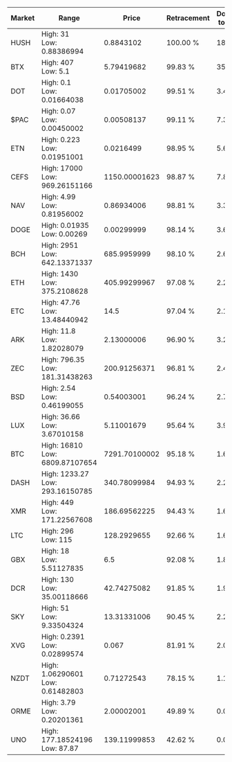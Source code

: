 | Market | Range | Price| Retracement | Doubles to 50% |
| --- | --- | --- | --- | --- |
| HUSH | High: 31<br />Low: 0.88386994 | 0.8843102 | 100.00 % | 18.03 |
| BTX | High: 407<br />Low: 5.1 | 5.79419682 | 99.83 % | 35.56 |
| DOT | High: 0.1<br />Low: 0.01664038 | 0.01705002 | 99.51 % | 3.42 |
| $PAC | High: 0.07<br />Low: 0.00450002 | 0.00508137 | 99.11 % | 7.33 |
| ETN | High: 0.223<br />Low: 0.01951001 | 0.0216499 | 98.95 % | 5.60 |
| CEFS | High: 17000<br />Low: 969.26151166 | 1150.00001623 | 98.87 % | 7.81 |
| NAV | High: 4.99<br />Low: 0.81956002 | 0.86934006 | 98.81 % | 3.34 |
| DOGE | High: 0.01935<br />Low: 0.00269 | 0.00299999 | 98.14 % | 3.67 |
| BCH | High: 2951<br />Low: 642.13371337 | 685.9959999 | 98.10 % | 2.62 |
| ETH | High: 1430<br />Low: 375.2108628 | 405.99299967 | 97.08 % | 2.22 |
| ETC | High: 47.76<br />Low: 13.48440942 | 14.5 | 97.04 % | 2.11 |
| ARK | High: 11.8<br />Low: 1.82028079 | 2.13000006 | 96.90 % | 3.20 |
| ZEC | High: 796.35<br />Low: 181.31438263 | 200.91256371 | 96.81 % | 2.43 |
| BSD | High: 2.54<br />Low: 0.46199055 | 0.54003001 | 96.24 % | 2.78 |
| LUX | High: 36.66<br />Low: 3.67010158 | 5.11001679 | 95.64 % | 3.95 |
| BTC | High: 16810<br />Low: 6809.87107654 | 7291.70100002 | 95.18 % | 1.62 |
| DASH | High: 1233.27<br />Low: 293.16150785 | 340.78099984 | 94.93 % | 2.24 |
| XMR | High: 449<br />Low: 171.22567608 | 186.69562225 | 94.43 % | 1.66 |
| LTC | High: 296<br />Low: 115 | 128.2929655 | 92.66 % | 1.60 |
| GBX | High: 18<br />Low: 5.51127835 | 6.5 | 92.08 % | 1.81 |
| DCR | High: 130<br />Low: 35.00118666 | 42.74275082 | 91.85 % | 1.93 |
| SKY | High: 51<br />Low: 9.33504324 | 13.31331006 | 90.45 % | 2.27 |
| XVG | High: 0.2391<br />Low: 0.02899574 | 0.067 | 81.91 % | 2.00 |
| NZDT | High: 1.06290601<br />Low: 0.61482803 | 0.71272543 | 78.15 % | 1.18 |
| ORME | High: 3.79<br />Low: 0.20201361 | 2.00002001 | 49.89 % | 0.00 |
| UNO | High: 177.18524196<br />Low: 87.87 | 139.11999853 | 42.62 % | 0.00 |
